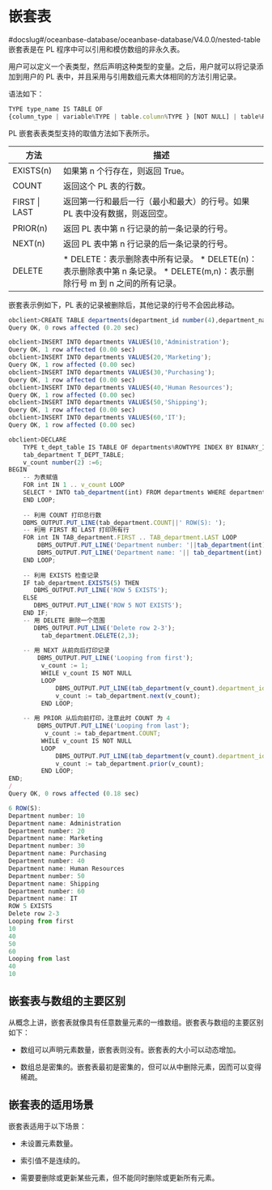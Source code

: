 嵌套表 
========================
#docslug#/oceanbase-database/oceanbase-database/V4.0.0/nested-table
嵌套表是在 PL 程序中可以引用和模仿数组的非永久表。

用户可以定义一个表类型，然后声明这种类型的变量。之后，用户就可以将记录添加到用户的 PL 表中，并且采用与引用数组元素大体相同的方法引用记录。

语法如下：

```javascript
TYPE type_name IS TABLE OF
{column_type | variable%TYPE | table.column%TYPE } [NOT NULL] | table%ROWTYPE
```



PL 嵌套表表类型支持的取值方法如下表所示。


|    **方法**     |                                                                                                     **描述**                                                                                                     |
|---------------|----------------------------------------------------------------------------------------------------------------------------------------------------------------------------------------------------------------|
| EXISTS(n)     | 如果第 n 个行存在，则返回 True。                                                                                                                                                                                           |
| COUNT         | 返回这个 PL 表的行数。                                                                                                                                                                                                  |
| FIRST \| LAST | 返回第一行和最后一行（最小和最大）的行号。如果 PL 表中没有数据，则返回空。                                                                                                                                                                        |
| PRIOR(n)      | 返回 PL 表中第 n 行记录的前一条记录的行号。                                                                                                                                                                                      |
| NEXT(n)       | 返回 PL 表中第 n 行记录的后一条记录的行号。                                                                                                                                                                                      |
| DELETE        | * DELETE：表示删除表中所有记录。   * DELETE(n)：表示删除表中第 n 条记录。   * DELETE(m,n)：表示删除行号 m 到 n 之间的所有记录。    |



嵌套表示例如下，PL 表的记录被删除后，其他记录的行号不会因此移动。

```javascript
obclient>CREATE TABLE departments(department_id number(4),department_name varchar2(15));
Query OK, 0 rows affected (0.20 sec)

obclient>INSERT INTO departments VALUES(10,'Administration');
Query OK, 1 row affected (0.00 sec)
obclient>INSERT INTO departments VALUES(20,'Marketing');
Query OK, 1 row affected (0.00 sec)
obclient>INSERT INTO departments VALUES(30,'Purchasing');
Query OK, 1 row affected (0.00 sec)
obclient>INSERT INTO departments VALUES(40,'Human Resources');
Query OK, 1 row affected (0.00 sec)
obclient>INSERT INTO departments VALUES(50,'Shipping');
Query OK, 1 row affected (0.00 sec)
obclient>INSERT INTO departments VALUES(60,'IT');
Query OK, 1 row affected (0.00 sec)

obclient>DECLARE
    TYPE t_dept_table IS TABLE OF departments%ROWTYPE INDEX BY BINARY_INTEGER;
    tab_department T_DEPT_TABLE;
    v_count number(2) :=6;
BEGIN
    -- 为表赋值
    FOR int IN 1 .. v_count LOOP
    SELECT * INTO tab_department(int) FROM departments WHERE department_id=int*10;
    END LOOP;
  
    -- 利用 COUNT 打印总行数
    DBMS_OUTPUT.PUT_LINE(tab_department.COUNT||' ROW(S): ');
    -- 利用 FIRST 和 LAST 打印所有行
    FOR int IN TAB_department.FIRST .. TAB_department.LAST LOOP
        DBMS_OUTPUT.PUT_LINE('Department number: '||tab_department(int).department_id);
        DBMS_OUTPUT.PUT_LINE('Department name: '|| tab_department(int).department_name);
    END LOOP;
 
    -- 利用 EXISTS 检查记录
    IF tab_department.EXISTS(5) THEN
       DBMS_OUTPUT.PUT_LINE('ROW 5 EXISTS');
    ELSE
       DBMS_OUTPUT.PUT_LINE('ROW 5 NOT EXISTS');
    END IF;
    -- 用 DELETE 删除一个范围
       DBMS_OUTPUT.PUT_LINE('Delete row 2-3');
         tab_department.DELETE(2,3);
   
    -- 用 NEXT 从前向后打印记录
        DBMS_OUTPUT.PUT_LINE('Looping from first');
         v_count := 1;
         WHILE v_count IS NOT NULL
         LOOP
             DBMS_OUTPUT.PUT_LINE(tab_department(v_count).department_id);
             v_count := tab_department.next(v_count);
         END LOOP;
    
    -- 用 PRIOR 从后向前打印，注意此时 COUNT 为 4
        DBMS_OUTPUT.PUT_LINE('Looping from last');
          v_count := tab_department.COUNT;
         WHILE v_count IS NOT NULL
         LOOP
             DBMS_OUTPUT.PUT_LINE(tab_department(v_count).department_id);
             v_count := tab_department.prior(v_count);
         END LOOP;
END;
/
Query OK, 0 rows affected (0.18 sec)

6 ROW(S):
Department number: 10
Department name: Administration
Department number: 20
Department name: Marketing
Department number: 30
Department name: Purchasing
Department number: 40
Department name: Human Resources
Department number: 50
Department name: Shipping
Department number: 60
Department name: IT
ROW 5 EXISTS
Delete row 2-3
Looping from first
10
40
50
60
Looping from last
40
10
```



嵌套表与数组的主要区别 
--------------------

从概念上讲，嵌套表就像具有任意数量元素的一维数组。嵌套表与数组的主要区别如下：

* 数组可以声明元素数量，嵌套表则没有。嵌套表的大小可以动态增加。

  

* 数组总是密集的。嵌套表最初是密集的，但可以从中删除元素，因而可以变得稀疏。

  




嵌套表的适用场景 
-----------------

嵌套表适用于以下场景：

* 未设置元素数量。

  

* 索引值不是连续的。

  

* 需要要删除或更新某些元素，但不能同时删除或更新所有元素。

  



